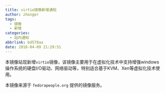 ```yaml
---
title: virtio镜像新增通知
author: zhonger
tags:
  - 镜像
  - 新增
categories:
  - 站内通知
abbrlink: bd578aa
date: 2018-04-09 21:29:51
---
```


本镜像站现新增`virtio`镜像，该镜像主要用于在虚拟化技术中支持增强windows操作系统的硬盘I/O驱动、网络驱动等，特别适合基于KVM、Xen等虚拟化技术使用。

本镜像来源于 `fedorapeople.org` 提供的镜像服务。